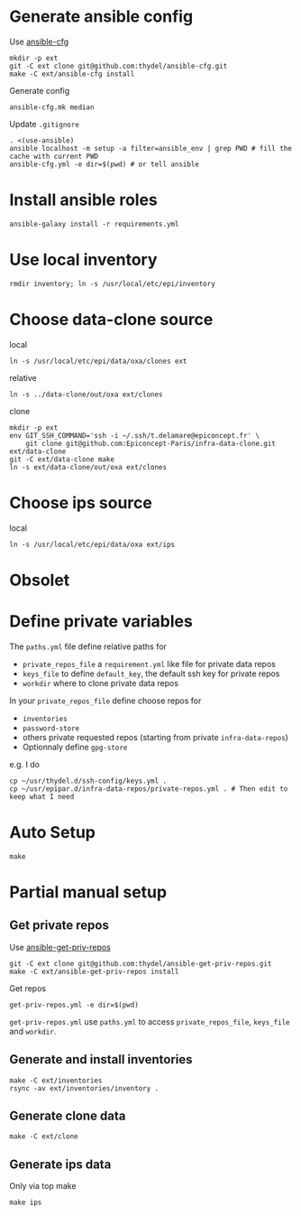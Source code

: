 # Generate ansible config

[ansible-cfg]: https://github.com/thydel/ansible-cfg "github.com repo"

Use [ansible-cfg][]

```
mkdir -p ext
git -C ext clone git@github.com:thydel/ansible-cfg.git
make -C ext/ansible-cfg install
```

Generate config

```
ansible-cfg.mk median
```

Update `.gitignore`

```
. <(use-ansible)
ansible localhost -m setup -a filter=ansible_env | grep PWD # fill the cache with current PWD
ansible-cfg.yml -e dir=$(pwd) # or tell ansible
```

# Install ansible roles

```
ansible-galaxy install -r requirements.yml
```

# Use local inventory

```
rmdir inventory; ln -s /usr/local/etc/epi/inventory
```

# Choose data-clone source

local

```
ln -s /usr/local/etc/epi/data/oxa/clones ext
```

relative

```
ln -s ../data-clone/out/oxa ext/clones
```

clone

```
mkdir -p ext
env GIT_SSH_COMMAND='ssh -i ~/.ssh/t.delamare@epiconcept.fr' \
	git clone git@github.com:Epiconcept-Paris/infra-data-clone.git ext/data-clone
git -C ext/data-clone make
ln -s ext/data-clone/out/oxa ext/clones
```

# Choose ips source

local

```
ln -s /usr/local/etc/epi/data/oxa ext/ips
```

# Obsolet

# Define private variables

The `paths.yml` file define relative paths for

- `private_repos_file` a `requirement.yml` like file for private data repos
- `keys_file` to define `default_key`, the default ssh key for private repos
- `workdir` where to clone private data repos

In your `private_repos_file` define choose repos for

- `inventories`
- `password-store` 
- others private requested repos (starting from private `infra-data-repos`)
- Optionnaly define `gpg-store`

e.g. I do

```
cp ~/usr/thydel.d/ssh-config/keys.yml .
cp ~/usr/epipar.d/infra-data-repos/private-repos.yml . # Then edit to keep what I need
```

# Auto Setup

```
make
```

# Partial manual setup

## Get private repos

[ansible-get-priv-repos]: https://github.com/thydel/ansible-get-priv-repos "github.com repo"

Use [ansible-get-priv-repos][]

```
git -C ext clone git@github.com:thydel/ansible-get-priv-repos.git
make -C ext/ansible-get-priv-repos install
```

Get repos

```
get-priv-repos.yml -e dir=$(pwd)
```

`get-priv-repos.yml` use `paths.yml` to access `private_repos_file`,
`keys_file` and `workdir`.


## Generate and install inventories

```
make -C ext/inventories
rsync -av ext/inventories/inventory .
```

## Generate clone data

```
make -C ext/clone
```

## Generate ips data

Only via top make

```
make ips
```
